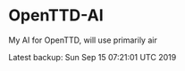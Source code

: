 # OpenTTD-AI
My AI for OpenTTD, will use primarily air

Latest backup: Sun Sep 15 07:21:01 UTC 2019
